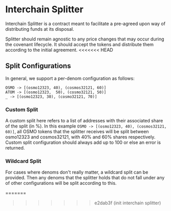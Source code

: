 # Interchain Splitter

Interchain Splitter is a contract meant to facilitate a pre-agreed upon way of distributing funds at its disposal.

Splitter should remain agnostic to any price changes that may occur during the covenant lifecycle.
It should accept the tokens and distribute them according to the initial agreement.
<<<<<<< HEAD

## Split Configurations

In general, we support a per-denom configuration as follows:
```
OSMO -> [(osmo12323, 40), (cosmos32121, 60)]
ATOM -> [(osmo12323,  50), (cosmo32121, 50)]
_ -> [(osmo12323, 30), (cosmo32121, 70)]
```

### Custom Split

A custom split here refers to a list of addresses with their associated share of the split (in %).
In this example `OSMO -> [(osmo12323, 40), (cosmos32121, 60)]`, all OSMO tokens that the splitter
receives will be split between osmo12323 and cosmos32121, with 40% and 60% shares respectively.
Custom split configuration should always add up to 100 or else an error is returned.

### Wildcard Split

For cases where denoms don't really matter, a wildcard split can be provided. Then any denoms that
the splitter holds that do not fall under any of other configurations will be split according to this.

=======
>>>>>>> e2dab3f (init interchain splitter)
